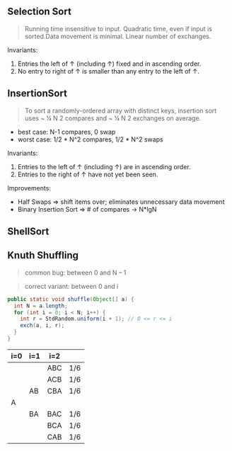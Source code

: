 ## Selection Sort

> Running time insensitive to input. Quadratic time, even if input is sorted.Data movement is minimal. Linear number of exchanges.

Invariants:
1. Entries the left of ↑ (including ↑) fixed and in ascending order.
2. No entry to right of ↑ is smaller than any entry to the left of ↑.


## InsertionSort

> To sort a randomly-ordered array with distinct keys, insertion sort uses ~ ¼ N 2 compares and ~ ¼ N 2 exchanges on average.

* best case: N-1 compares, 0 swap
* worst case: 1/2 * N^2 compares, 1/2 * N^2 swaps

Invariants:
1. Entries to the left of ↑ (including ↑) are in ascending order.
2. Entries to the right of ↑ have not yet been seen.

Improvements:
* Half Swaps => shift items over; eliminates unnecessary data movement
* Binary Insertion Sort => # of compares -> N*lgN

## ShellSort


## Knuth Shuffling

>common bug: between 0 and N – 1

>correct variant: between 0 and i

```java
public static void shuffle(Object[] a) {
  int N = a.length;
  for (int i = 0; i < N; i++) {
    int r = StdRandom.uniform(i + 1); // 0 <= r <= i
    exch(a, i, r);
  }
}
```

| i=0 | i=1 | i=2 |     |
|-----|-----|-----|-----|
|     |     | ABC | 1/6 |
|     |     | ACB | 1/6 |
|     | AB  | CBA | 1/6 |
| A   |     |     |     |
|     | BA  | BAC | 1/6 |
|     |     | BCA | 1/6 |
|     |     | CAB | 1/6 |